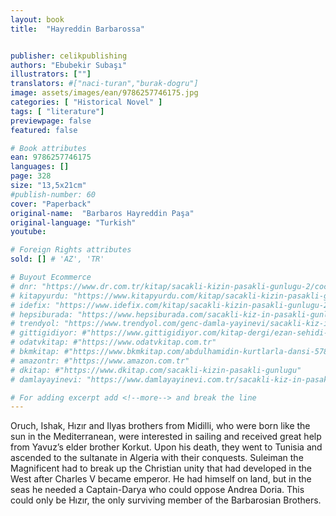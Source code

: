 ```yaml
---
layout: book
title:  "Hayreddin Barbarossa"


publisher: celikpublishing
authors: "Ebubekir Subaşı"
illustrators: [""]
translators: #["naci-turan","burak-dogru"]
image: assets/images/ean/9786257746175.jpg
categories: [ "Historical Novel" ]
tags: [ "literature"]
previewpage: false
featured: false

# Book attributes
ean: 9786257746175
languages: []
page: 328
size: "13,5x21cm"
#publish-number: 60
cover: "Paperback"
original-name:  "Barbaros Hayreddin Paşa"
original-language: "Turkish"
youtube:

# Foreign Rights attributes
sold: [] # 'AZ', 'TR'

# Buyout Ecommerce
# dnr: "https://www.dr.com.tr/kitap/sacakli-kizin-pasakli-gunlugu-2/cocuk-ve-genclik/genclik-10-yas/roman-oyku/urunno=0001893059001"
# kitapyurdu: "https://www.kitapyurdu.com/kitap/sacakli-kizin-pasakli-gunlugu-2-/560122.html&filter_name=Sa%C3%A7akl%C4%B1+K%C4%B1z%27%C4%B1n+Pasakl%C4%B1+G%C3%BCnl%C3%BC%C4%9F%C3%BC+2"
# idefix: "https://www.idefix.com/kitap/sacakli-kizin-pasakli-gunlugu-2/cocuk-ve-genclik/genclik-10-yas/roman-oyku/urunno=0001893059001"
# hepsiburada: "https://www.hepsiburada.com/sacakli-kiz-in-pasakli-gunlugu-2-damla-yayinevi-p-HBV000012ER86"
# trendyol: "https://www.trendyol.com/genc-damla-yayinevi/sacakli-kiz-in-pasakli-gunlugu-2-p-54825777"
# gittigidiyor: #"https://www.gittigidiyor.com/kitap-dergi/ezan-sehidi-adnan-menderes_pdp_732728793"
# odatvkitap: #"https://www.odatvkitap.com.tr"
# bkmkitap: #"https://www.bkmkitap.com/abdulhamidin-kurtlarla-dansi-578226"
# amazontr: #"https://www.amazon.com.tr"
# dkitap: #"https://www.dkitap.com/sacakli-kizin-pasakli-gunlugu"
# damlayayinevi: "https://www.damlayayinevi.com.tr/sacakli-kiz-in-pasakli-gunlugu-2-bu-iste-bi-terslik-var"

# For adding excerpt add <!--more--> and break the line
---
```

Oruch, Ishak, Hızır and Ilyas brothers from Midilli,
who were born like the sun in the Mediterranean,
were interested in sailing and received great help
from Yavuz’s elder brother Korkut. Upon his death,
they went to Tunisia and ascended to the sultanate
in Algeria with their conquests. Suleiman the Magnificent had to break up the Christian unity that had
developed in the West after Charles V became emperor. He had himself on land, but in the seas he
needed a Captain-Darya who could oppose Andrea
Doria. This could only be Hızır, the only surviving
member of the Barbarosian Brothers.
<!--more--> 

